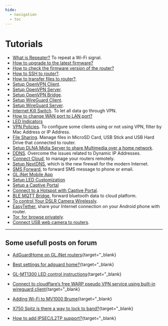 ```yaml
---
hide:
  - navigation
  - toc
---
```


# Tutorials

* [What is Repeater?](repeater) To repeat a Wi-Fi signal.
* [How to upgrade to the latest firmware?](firmware_upgrade)
* [How to check the firmware version of the router?](check_firmware_version)
* [How to SSH to router?](ssh).
* [How to transfer files to router?](scp).
* [Setup OpenVPN Client](openvpn_client).
* [Setup OpenVPN Server](openvpn_server).
* [Setup OpenVPN Bridge](openvpn_bridge).
* [Setup WireGuard Client](wireguard_client).
* [Setup WireGuard Server](wireguard_server).
* [Internet Kill Switch](internet_kill_switch). To let all data go through VPN.
* [How to change WAN port to LAN port?](change_wan_to_lan)
* [LED Indicators](led)
* [VPN Policies](vpn_policies). To configure some clients using or not using VPN, filter by Mac Address or IP Address. 
* [File Sharing](file_sharing). Manage files in MicroSD Card, USB Stick and USB Hard Drive that connected to router.
* [Setup DLNA Midia Server to share Multimedia over a home network](dlnaserver).
* [DDNS](ddns). Overcome the issues related to Dynamic IP Addresses.
* [Connect Cloud](cloud), to manage your routers remotely.
* [Setup NextDNS](nextdns), which is the new firewall for the modern Internet.
* [SMS Forward](sms_forward), to forward SMS message to phone or email.
* [GL.iNet Mobile App](mobile_app)
* [Setup LED Customization](led_customization)
* [Setup a Captive Portal](captive_portal)
* [Connect to a Hotspot with Captive Portal](connect_to_a_hotspot_with_captive_portal).
* [BLE MQTT Bridge](ble2mqtt), forward bluetooth data to cloud platform.
* [To control Your DSLR Camera Wirelessly](qdslrdashboard).
* [EasyTether](tether), share your Internet connection on your Android phone with router.
* [Tor, for browse privately](tor).
* [Connect USB web camera to routers](camera).

---

## Some usefull posts on forum

* [AdGuardHome on GL.iNet routers](https://forum.gl-inet.com/t/adguardhome-on-gl-routers/10664){target="_blank}

* [Best settings for adguard home?](https://forum.gl-inet.com/t/best-settings-for-adguard-home/11975){target="_blank}

* [GL-MT1300 LED control instructions](https://forum.gl-inet.com/t/gl-mt1300-led-control-instructions/13338){target="_blank}

* [Connect to cloudflare’s free WARP pseudo VPN service using built-in wireguard client](https://forum.gl-inet.com/t/guide-connect-to-cloudflares-free-warp-pseudo-vpn-service-using-built-in-wireguard-client/10508){target="_blank}

* [Adding Wi-Fi to MV1000 Brume](https://forum.gl-inet.com/t/adding-wi-fi-to-mv1000-brume/9610/49){target="_blank}

* [X750 Spitz is there a way to lock to band?](https://forum.gl-inet.com/t/x750-spitz-is-there-a-way-to-lock-to-band/5687){target="_blank}

* [How to add IPSEC/L2TP support?](https://forum.gl-inet.com/t/how-to-add-ipsec-l2tp-support/1637/52){target="_blank}

